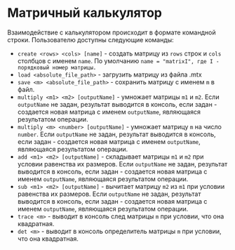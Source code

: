 # Матричный калькулятор

Взаимодействие с калькулятором происходит в формате командной
строки. Пользователю доступны следующие команды:
* `create <rows> <cols> [name]` - создать матрицу из `rows` строк и `cols` столбцов с именем `name`. По умолчанию `name = "matrixI",
где I - порядковый номер матрицы.`
* `load <absolute_file_path>` - загрузить матрицу из файла .mtx
* `save <m> <absolute_file_path>` - сохранить матрицу с именем `m` в файл.
* `multiply <m1> <m2> [outputName]` - умножает матрицы `m1` и `m2`. Если `outputName` не задан, результат выводится в консоль, если
задан - создается новая матрица с именем `outputName`, являющаяся результатом операции.
* `multiply <m> <number> [outputName]` - умножает матрицу `m` на число `number`. Если `outputName` не задан, результат выводится в консоль, если
задан - создается новая матрица с именем `outputName`, являющаяся результатом операции.
* `add <m1> <m2> [outputName]` - складывает матрицы `m1` и `m2` при условии равенства их размеров. Если `outputName` не задан, результат
выводится в консоль, если задан - создается новая матрица с именем `outputName`, являющаяся результатом операции.
* `sub <m1> <m2> [outputName]` - вычитает матрицу `m2` из `m1` при условии равенства их размеров. Если `outputName` не задан, результат
выводится в консоль, если задан - создается новая матрица с именем `outputName`, являющаяся результатом операции.
* `trace <m>` - выводит в консоль след матрицы `m` при условии, что она квадратная.
* `det <m>` - выводит в консоль определитель матрицы `m` при условии, что она квадратная.
